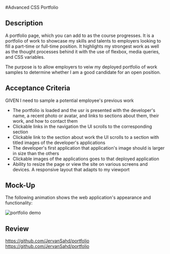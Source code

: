 #Advanced CSS Portfolio

## Description

A portfolio page, which you can add to as the course progresses. It is a portfolio of work to showcase my skills and talents to employers looking to fill a part-time or full-time position. It highlights my strongest work as well as the thought processes behind it with the use of flexbox, media queries, and CSS variables. 

The purpose is to allow employers to veiw my deployed portfolio of work samples to determine whether I am a good candidate for an open position. 

## Acceptance Criteria

GIVEN I need to sample a potential employee's previous work
-   The portfolio is loaded and the usr is presented with the developer's name, a recent photo or avatar, and links to sections about them, their work, and how to contact them
-   Clickable links in the navigation the UI scrolls to the corresponding section
-   Clickable link to the section about work the UI scrolls to a section with titled images of the developer's applications
-   The developer's first application that application's image should is larger in size than the others
-   Clickable images of the applications goes to that deployed application
-   Ability to resize the page or view the site on various screens and devices. A responsive layout that adapts to my viewport



## Mock-Up

The following animation shows the web application's appearance and functionality:

![portfolio demo](./Assets/02-advanced-css-homework-demo.gif)


## Review

https://github.com/JervanSahd/portfolio<br>
https://github.com/JervanSahd/portfolio
